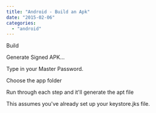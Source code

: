 ```yaml
---
title: "Android - Build an Apk"
date: "2015-02-06"
categories: 
  - "android"
---
```


Build

Generate Signed APK...

Type in your Master Password.

Choose the app folder

Run through each step and it'll generate the apt file

This assumes you've already set up your keystore.jks file.
